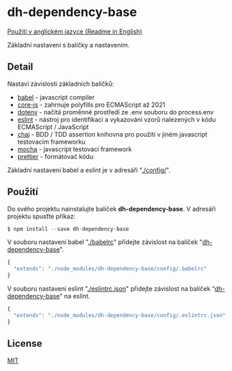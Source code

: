 # dh-dependency-base

[Použití v anglickém jazyce (Readme in English)](https://github.com/hezky/dh-dependency-base/blob/master/README.md)

Základní nastavení s balíčky a nastavením.

## Detail
Nastaví závislosti základních balíčků:
* [babel](https://github.com/babel/babel) - javascript compiler
* [core-js](https://github.com/zloirock/core-js) - zahrnuje polyfills pro ECMAScript až 2021
* [dotenv](https://github.com/motdotla/dotenv) - načítá proměnné prostředí ze .env souboru do process.env
* [eslint](https://github.com/eslint/eslint) - nástroj pro identifikaci a vykazování vzorů nalezených v kódu ECMAScript / JavaScript
* [chai](https://github.com/chaijs/chai) - BDD / TDD assertion knihovna pro použití v jiném javascript testovacím frameworku
* [mocha](https://github.com/mochajs/mocha) - javascript testovací framework
* [prettier](https://github.com/prettier/prettier) - formátovač kódu

Základní nastavení babel a eslint je v adresáři "[./config/](https://github.com/hezky/dh-dependency-base/tree/master/config)".

## Použití

Do svého projektu nainstalujte balíček **dh-dependency-base**.
V adresáři projektu spusťte příkaz:
``` javascript
$ npm install --save dh-dependency-base
```


V souboru nastavení babel "[./babelrc](https://github.com/hezky/dh-dependency-base/blob/master/config/.babelrc)" přidejte závislost na balíček "[dh-dependency-base](https://github.com/hezky/dh-dependency-base)".
```javascript
{
  "extends": "./node_modules/dh-dependency-base/config/.babelrc"
}
```

V souboru nastavení eslint "[./eslintrc.json](https://github.com/hezky/dh-dependency-base/blob/master/config/.eslintrc.json)" přidejte závislost na balíček "[dh-dependency-base](https://github.com/hezky/dh-dependency-base)" na eslint.
```javascript
{
  "extends": "./node_modules/dh-dependency-base/config/.eslintrc.json"
}
```

## License
[MIT](https://choosealicense.com/licenses/mit/)

